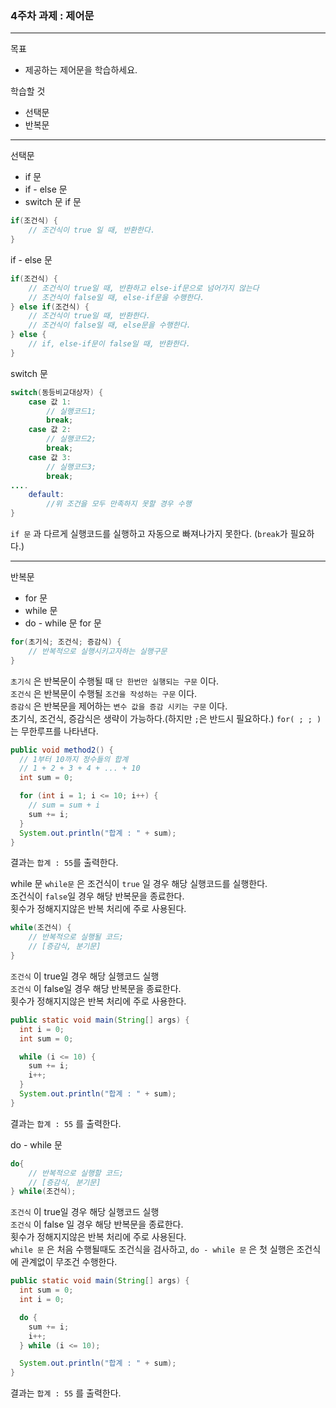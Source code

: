 ### 4주차 과제 : 제어문
---
목표
+ 제공하는 제어문을 학습하세요.

학습할 것
+ 선택문
+ 반복문

---
선택문
+ if 문
+ if - else 문
+ switch 문
if 문
```java
if(조건식) {
    // 조건식이 true 일 때, 반환한다.
}
```
if - else 문
```java
if(조건식) {
    // 조건식이 true일 때, 반환하고 else-if문으로 넘어가지 않는다
    // 조건식이 false일 때, else-if문을 수행한다.
} else if(조건식) {
    // 조건식이 true일 때, 반환한다.
    // 조건식이 false일 때, else문을 수행한다.
} else {
    // if, else-if문이 false일 때, 반환한다.
}
```
switch 문
```java
switch(동등비교대상자) {
    case 값 1:
        // 실행코드1;
        break;
    case 값 2:
        // 실행코드2;
        break;
    case 값 3:
        // 실행코드3;
        break;
....
    default:
        //위 조건을 모두 만족하지 못할 경우 수행
}
```
`if 문` 과 다르게 실행코드를 실행하고 자동으로 빠져나가지 못한다. (`break`가 필요하다.)

---
반복문
+ for 문
+ while 문
+ do - while 문
for 문
```java
for(초기식; 조건식; 증감식) {
    // 반복적으로 실행시키고자하는 실행구문
}
```
`초기식` 은 반복문이 수행될 때 `단 한번만 실행되는 구문` 이다.    
`조건식` 은 반복문이 수행될 `조건을 작성하는 구문` 이다.    
`증감식` 은 반복문을 제어하는 `변수 값을 증감 시키는 구문` 이다.     
초기식, 조건식, 증감식은 생략이 가능하다.(하지만 ` ; `은 반드시 필요하다.)
`for( ; ; )` 는 무한루프를 나타낸다.

```java
public void method2() {
  // 1부터 10까지 정수들의 합계
  // 1 + 2 + 3 + 4 + ... + 10
  int sum = 0;

  for (int i = 1; i <= 10; i++) {
    // sum = sum + i
    sum += i;
  }
  System.out.println("합계 : " + sum);
}
```
결과는 ` 합계 : 55 `를 출력한다.

while 문
`while문` 은 조건식이 `true` 일 경우 해당 실행코드를 실행한다.    
조건식이 `false`일 경우 해당 반복문을 종료한다.     
횟수가 정해지지않은 반복 처리에 주로 사용된다.     
```java
while(조건식) {
    // 반복적으로 실행될 코드;
    // [증감식, 분기문]
}
```
`조건식` 이 true일 경우 해당 실행코드 실행      
`조건식` 이 false일 경우 해당 반복문을 종료한다.      
횟수가 정해지지않은 반복 처리에 주로 사용한다.     
```java
public static void main(String[] args) {
  int i = 0;
  int sum = 0;

  while (i <= 10) {
    sum += i;
    i++;
  }
  System.out.println("합계 : " + sum);
}
```
결과는 ` 합계 : 55 ` 를 출력한다.    

do - while 문
```java
do{
    // 반복적으로 실행할 코드;
    // [증감식, 분기문]
} while(조건식);
```
`조건식` 이 true일 경우 해당 실행코드 실행    
`조건식` 이 false 일 경우 해당 반복문을 종료한다.    
횟수가 정해지지않은 반복 처리에 주로 사용된다.    
`while 문` 은 처음 수행될때도 조건식을 검사하고, `do - while 문` 은 첫 실행은 조건식에 관계없이 무조건 수행한다.

```java
public static void main(String[] args) {
  int sum = 0;
  int i = 0;

  do {
    sum += i;
    i++;
  } while (i <= 10);

  System.out.println("합계 : " + sum);
}
```
결과는 ` 합계 : 55 ` 를 출력한다.    
